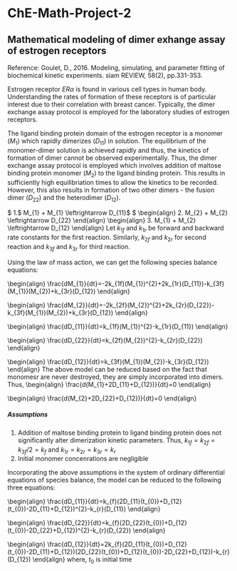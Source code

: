 # ChE-Math-Project-2
## Mathematical modeling of dimer exhange assay of estrogen receptors
Reference: Goulet, D., 2016. Modeling, simulating, and parameter fitting of biochemical kinetic experiments. siam REVIEW, 58(2), pp.331-353.

Estrogen receptor $ER\alpha$ is found in various cell types in human body. Understanding the rates of formation of these receptors is of particular interest due to their correlation with breast cancer. Typically, the dimer exchange assay protocol is employed for the laboratory studies of estrogen receptors.

The ligand binding protein domain of the estrogen receptor is a monomer $(M_{1})$ which rapidly dimerizes $(D_{11})$ in solution. The equilibrium of the monomer-dimer solution is achieved rapidly and thus, the kinetics of formation of dimer cannot be observed experimentally. Thus, the dimer exchange assay protocol is employed which involves addition of maltose binding protein monomer $(M_{2})$ to the ligand binding protein. This results in sufficiently high equilibriation times to allow the kinetics to be recorded. However, this also results in formation of two other dimers - the fusion dimer $(D_{22})$ and the heterodimer $(D_{12})$.

$
1.$ M_{1} + M_{1} \leftrightarrow D_{11}$
$
\begin{align}
2. M_{2} + M_{2} \leftrightarrow D_{22}
\end{align}
\begin{align}
3. M_{1} + M_{2} \leftrightarrow D_{12}
\end{align}
Let $k_{1f}$ and $k_{1r}$ be forward and backward rate constants for the first reaction. Similarly, $k_{2f}$ and $k_{2r}$ for second reaction and $k_{3f}$ and $k_{3r}$ for third reaction. 

Using the law of mass action, we can get the following species balance equations:

\begin{align}
\frac{dM_{1}}{dt}=-2k_{1f}(M_{1})^{2}+2k_{1r}(D_{11})-k_{3f}(M_{1})(M_{2})+k_{3r}(D_{12})
\end{align}

\begin{align}
\frac{dM_{2}}{dt}=-2k_{2f}(M_{2})^{2}+2k_{2r}(D_{22})-k_{3f}(M_{1})(M_{2})+k_{3r}(D_{12})
\end{align}

\begin{align}
\frac{dD_{11}}{dt}=k_{1f}(M_{1})^{2}-k_{1r}(D_{11})
\end{align}

\begin{align}
\frac{dD_{22}}{dt}=k_{2f}(M_{2})^{2}-k_{2r}(D_{22})
\end{align}

\begin{align}
\frac{dD_{12}}{dt}=k_{3f}(M_{1})(M_{2})-k_{3r}(D_{12})
\end{align}
The above model can be reduced based on the fact that monomesr are never destroyed, they are simply incorporated into dimers.
Thus,
\begin{align}
\frac{d(M_{1}+2D_{11}+D_{12})}{dt}=0
\end{align}

\begin{align}
\frac{d(M_{2}+2D_{22}+D_{12})}{dt}=0
\end{align}

##### Assumptions
1. Addition of maltose binding protein to ligand binding protein does not significantly alter dimerization kinetic parameters. Thus, $k_{1f} = k_{2f} = k_{3f}/2 = k_{f}$ and $k_{1r} = k_{2r} = k_{3r} = k_{r}$
2. Initial monomer concenrations are negligible

Incorporating the above assumptions in the system of ordinary differential equations of species balance, the model can be reduced to the following three equations:

\begin{align}
\frac{dD_{11}}{dt}=k_{f}(2D_{11}(t_{0})+D_{12}(t_{0})-2D_{11}+D_{12})^{2}-k_{r}(D_{11})
\end{align}

\begin{align}
\frac{dD_{22}}{dt}=k_{f}(2D_{22}(t_{0})+D_{12}(t_{0})-2D_{22}+D_{12})^{2}-k_{r}(D_{22})
\end{align}

\begin{align}
\frac{dD_{12}}{dt}=2k_{f}(2D_{11}(t_{0})+D_{12}(t_{0})-2D_{11}+D_{12})(2D_{22}(t_{0})+D_{12}(t_{0})-2D_{22}+D_{12})-k_{r}(D_{12})
\end{align}
where, $t_{0}$ is initial time
